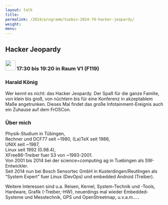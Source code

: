 ```yaml
---
layout: talk
title:
permalink: /2024/programm/tuebix-2024-79-hacker-jeopardy/
weight:
menu:
---
```

## Hacker Jeopardy

### <img height = "32" src="../../../images/workshop.svg"> 17:30 bis 19:20 in Raum V1 (F119)

### Harald König

Wer kennt es nicht: das Hacker Jeopardy. Der Spaß für die ganze Familie, von klein bis groß, von nüchtern bis für eine Konferenz in akzeptablem Maße angetrunken.  Dieses Mal findet das große Infotainment-Ereignis auch ein Zuhause auf dem FrOSCon.

### Über mich

Physik-Studium in Tübingen,  
Rechner und DCF77 seit ~1980, (La)TeX seit 1986,  
UNIX seit ~1987,  
Linux seit 1992 (0.98.4),  
XFree86-Treiber fuer S3 von ~1993-2001.  
Von 2001 bis 2014 bei der science+computing ag in Tuebingen als SW-Entwickler.  
Seit 2014 nun bei Bosch Sensortec GmbH in Kusterdingen/Reutlingen als “System Expert” fuer Linux (DevOps) und embedded Android (Treiber).

Weitere Interessen sind u.a. Reisen, Kernel, System-Technik und -Tools, Hardware, Grafik (-Treiber,-HW), neuerdings mal wieder Embedded-Systeme und Messtechnik, GPS und OpenStreetmap, u.v.a.m…..


